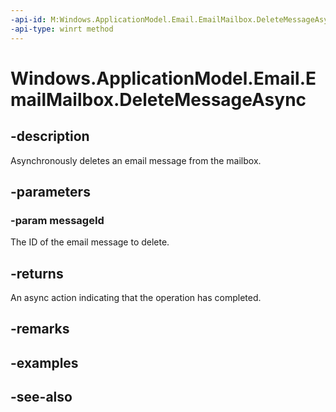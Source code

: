 ```yaml
---
-api-id: M:Windows.ApplicationModel.Email.EmailMailbox.DeleteMessageAsync(System.String)
-api-type: winrt method
---
```


<!-- Method syntax
public Windows.Foundation.IAsyncAction DeleteMessageAsync(System.String messageId)
-->

# Windows.ApplicationModel.Email.EmailMailbox.DeleteMessageAsync

## -description
Asynchronously deletes an email message from the mailbox.

## -parameters
### -param messageId
The ID of the email message to delete.

## -returns
An async action indicating that the operation has completed.

## -remarks

## -examples

## -see-also
